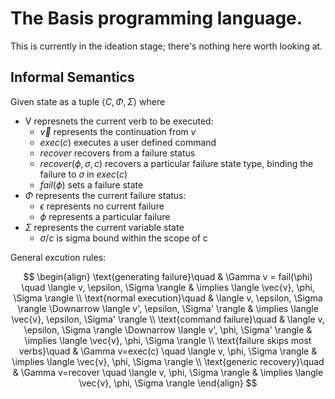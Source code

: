 # The Basis programming language.  

This is currently in the ideation stage; there's nothing here worth looking at.

## Informal Semantics
Given state as a tuple $\langle C,\Phi,\Sigma \rangle$ where
* V represnets the current verb to be executed:
    * $\overrightarrow{v}$ represents the continuation from $v$
    * $exec(c)$ executes a user defined command
    * $recover$ recovers from a failure status
    * $recover(\phi,\sigma,c)$ recovers a particular failure state type, binding the failure to $\sigma$ in $exec(c)$
    * $fail(\phi)$ sets a failure state
* $\Phi$ represents the current failure status:
    * $\epsilon$ represents no current failure
    * $\phi$ represents a particular failure
* $\Sigma$ represents the current variable state
    * $\sigma/c$ is sigma bound within the scope of c  

General excution rules:

$$
\begin{align}
\text{generating failure}\quad & \Gamma v = fail(\phi) \quad \langle v, \epsilon, \Sigma \rangle & \implies \langle \vec{v}, \phi, \Sigma \rangle \\
\text{normal execution}\quad & \langle v, \epsilon, \Sigma \rangle \Downarrow \langle v', \epsilon, \Sigma' \rangle & \implies \langle \vec{v}, \epsilon, \Sigma' \rangle \\
\text{command failure}\quad & \langle v, \epsilon, \Sigma \rangle \Downarrow \langle v', \phi, \Sigma' \rangle & \implies \langle \vec{v}, \phi, \Sigma \rangle \\
\text{failure skips most verbs}\quad & \Gamma v=exec(c) \quad \langle v, \phi, \Sigma \rangle & \implies \langle \vec{v}, \phi, \Sigma \rangle \\
\text{generic recovery}\quad & \Gamma v=recover \quad \langle v, \phi, \Sigma \rangle & \implies \langle \vec{v}, \phi, \Sigma \rangle 
\end{align}
$$

